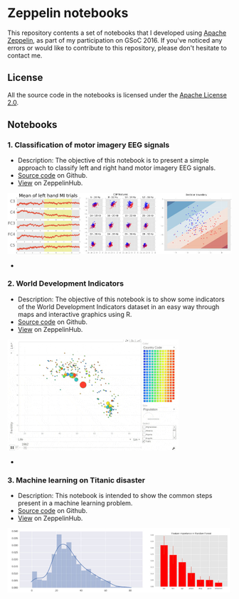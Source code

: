 # Zeppelin notebooks

This repository contents a set of notebooks that I developed using [Apache Zeppelin](http://zeppelin.apache.org), as part of my participation on GSoC 2016. If you've noticed any errors or would like to contribute to this repository, please don't hesitate to contact me.

## License

All the source code in the notebooks is licensed under the [Apache License 2.0](http://www.apache.org/licenses/LICENSE-2.0).

## Notebooks

### 1. Classification of motor imagery EEG signals

- Description: The objective of this notebook is to present a simple approach to classify left and right hand motor imagery EEG signals.
- [Source code](https://raw.githubusercontent.com/bustios/zeppelin-notebooks/master/notebook-01/note.json) on Github.
- [View](https://www.zeppelinhub.com/viewer/notebooks/bm90ZTovL2J1c3Rpb3MvbG9jYWwvOThlYTU4OTczMTc5NGYyNThmNjQ2YmVlM2Q3ODI3ZTYvbm90ZS5qc29u) on ZeppelinHub.

![image.jpg](/images/note01.jpg?raw=true)

-

### 2. World Development Indicators

- Description: The objective of this notebook is to show some indicators of the World Development Indicators dataset in an easy way through maps and interactive graphics using R.
- [Source code](https://raw.githubusercontent.com/bustios/zeppelin-notebooks/master/notebook-02/note.json) on Github.
- [View](https://www.zeppelinhub.com/viewer/notebooks/bm90ZTovL2J1c3Rpb3MvbG9jYWwvZjhlZTE1Zjk1MGQ1NDQ4MDg2OTUwMWYyOTkwZWNlYzMvbm90ZS5qc29u) on ZeppelinHub.

![image.gif](/images/note02.gif?raw=true)

-

### 3. Machine learning on Titanic disaster

- Description: This notebook is intended to show the common steps present in a machine learning problem.
- [Source code](https://raw.githubusercontent.com/bustios/zeppelin-notebooks/master/notebook-03/note.json) on Github.
- [View](https://www.zeppelinhub.com/viewer/notebooks/bm90ZTovL2J1c3Rpb3MvbG9jYWwvYmI0Y2EwNjVkMTI1NDY2Y2EzNTIzNThiZjViYzIxOWQvbm90ZS5qc29u) on ZeppelinHub.

![image.jpg](/images/note03.jpg?raw=true)
